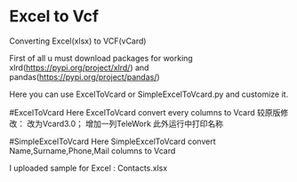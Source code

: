 # Excel to Vcf
Converting Excel(xlsx) to VCF(vCard)

First of all u must download packages for working xlrd(https://pypi.org/project/xlrd/) and pandas(https://pypi.org/project/pandas/)

Here you can use ExcelToVcard or SimpleExcelToVcard.py and customize it.

#ExcelToVcard
Here ExcelToVcard convert every columns to Vcard 
较原版修改：
改为Vcard3.0；
增加一列TeleWork
此外运行中打印名称

#SimpleExcelToVcard
Here SimpleExcelToVcard convert Name,Surname,Phone,Mail columns to Vcard 

I uploaded sample for Excel : Contacts.xlsx



